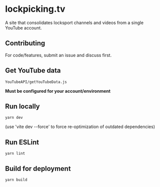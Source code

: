 # lockpicking.tv

A site that consolidates locksport channels and videos from a single YouTube account. 


## Contributing
For code/features, submit an issue and discuss first.


## Get YouTube data
```
YouTubeAPI/getYouTubeData.js
```
**Must be configured for your account/environment**


## Run locally
```
yarn dev
```
(use 'vite dev --force' to force re-optimization of outdated dependencies)


## Run ESLint
```
yarn lint
```


## Build for deployment
```
yarn build
```
